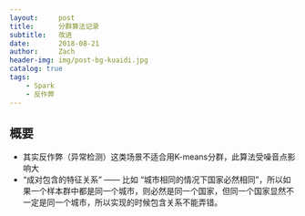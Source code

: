 ```yaml
---
layout:     post
title:      分群算法记录
subtitle:   改进
date:       2018-08-21
author:     Zach
header-img: img/post-bg-kuaidi.jpg
catalog: true
tags:
    - Spark
    - 反作弊
---
```

## 概要
- 其实反作弊（异常检测）这类场景不适合用K-means分群，此算法受噪音点影响大
- “成对包含的特征关系” —— 比如 “城市相同的情况下国家必然相同”，所以如果一个样本群中都是同一个城市，则必然是同一个国家，但同一个国家显然不一定是同一个城市，所以实现的时候包含关系不能弄错。

















